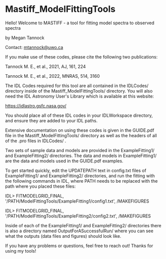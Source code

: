 # Mastiff_ModelFittingTools

Hello! Welcome to MASTIFF - a tool for fitting model spectra to observed spectra

by Megan Tannock

Contact: mtannock@uwo.ca

If you make use of these codes, please cite the following two publications:
 
 Tannock M. E., et al., 2021, AJ, 161, 224
 
 Tannock M. E., et al., 2022, MNRAS, 514, 3160

The IDL Codes required for this tool are all contained in the IDLCodes/ directory inside of
the Mastiff_ModelFittingTools/ directory. You will also need the IDL Astronomy User's Library
which is available at this website:

https://idlastro.gsfc.nasa.gov/

You should place all of these IDL codes in your IDLWorkspace directory, and ensure they are
added to your IDL paths.

Extensive documentation on using these codes is given in the GUIDE.pdf file in the
Mastiff_ModelFittingTools/ directory as well as the headers of all of the .pro files in
IDLCodes/ .

Two sets of sample data and models are provided in the ExampleFitting1/ and ExampleFitting2/
directories. The data and models in ExampleFitting1/ are the data and models used in the
GUIDE.pdf examples.

To get started quickly, edit the UPDATEPATH text in config.txt files of ExampleFitting1/ and
ExampleFitting2/ directories, and run the fitting with the following commands in IDL, where
PATH needs to be replaced with the path where you placed these files:

IDL> FITMODELGRID_FINAL, '/PATH/ModelFittingTools/ExampleFitting1/config1.txt', /MAKEFIGURES

IDL> FITMODELGRID_FINAL, '/PATH/ModelFittingTools/ExampleFitting2/config2.txt', /MAKEFIGURES

Inside of each of the ExampleFitting1/ and ExampleFitting2/ directories there is also a
directory named OutputForASuccessfulRun/ where you can see what the outputs (data files and
figures) should look like.

If you have any problems or questions, feel free to reach out!
Thanks for using my tools!
